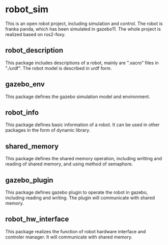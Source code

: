 # robot_sim
This is an open robot project, including simulation and control.
The robot is franka panda, which has been simulated in gazebo11. The
whole project is realized based on ros2-foxy.

## robot_description
This package includes descriptions of a robot, 
mainly are ".xacro" files in "./urdf". The robot 
model is described in urdf form.

## gazebo_env
This package defines the gazebo simulation model and environment.

## robot_info
This package defines basic information of a robot.
It can be used in other packages in the form of
dynamic library.

## shared_memory
This package defines the shared memory operation, including
writting and reading of shared memory, and using method of 
semaphore.

## gazebo_plugin
This package defines gazebo plugin to operate the robot in gazebo,
including reading and writing. The plugin will communicate with shared
memory.

## robot_hw_interface
This package realizes the function of robot hardware interface
and controler manager. It will communicate with shared memory.
